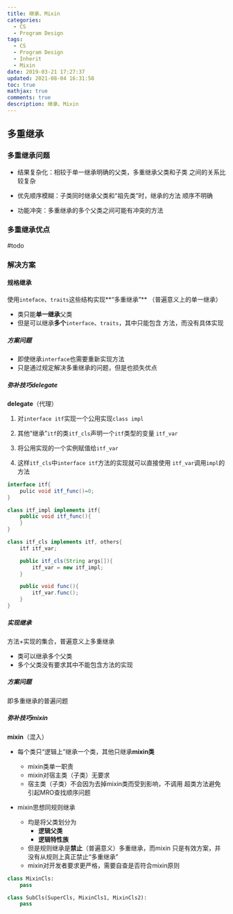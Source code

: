 ```yaml
---
title: 继承、Mixin
categories:
  - CS
  - Program Design
tags:
  - CS
  - Program Design
  - Inherit
  - Mixin
date: 2019-03-21 17:27:37
updated: 2021-08-04 16:31:58
toc: true
mathjax: true
comments: true
description: 继承、Mixin
---
```


##	多重继承

###	多重继承问题

-	结果复杂化：相较于单一继承明确的父类，多重继承父类和子类
	之间的关系比较复杂

-	优先顺序模糊：子类同时继承父类和“祖先类”时，继承的方法
	顺序不明确

-	功能冲突：多重继承的多个父类之间可能有冲突的方法

###	多重继承优点

#todo

###	解决方案

####	规格继承

使用`inteface`、`traits`这些结构实现**“多重继承”**
（普遍意义上的单一继承）

-	类只能**单一继承**父类
-	但是可以继承**多个**`interface`、`traits`，其中只能包含
	方法，而没有具体实现

#####	方案问题

-	即使继承`interface`也需要重新实现方法
-	只是通过规定解决多重继承的问题，但是也损失优点

#####	弥补技巧**delegate**

**delegate**（代理）

1.	对`interface itf`实现一个公用实现`class impl`

2.	其他“继承”`itf`的类`itf_cls`声明一个`itf`类型的变量
	`itf_var`

3.	将公用实现的一个实例赋值给`itf_var`

4.	这样`itf_cls`中`interface itf`方法的实现就可以直接使用
	`itf_var`调用`impl`的方法

```java
interface itf{
	pulic void itf_func()=0;
}

class itf_impl implements itf{
	public void itf_func(){
	}
}

class itf_cls implements itf, others{
	itf itf_var;

	public itf_cls(String args[]){
		itf_var = new itf_impl;
	}

	public void func(){
		itf_var.func();
	}
}
```

#####	实现继承

方法+实现的集合，普遍意义上多重继承

-	类可以继承多个父类
-	多个父类没有要求其中不能包含方法的实现

#####	方案问题

即多重继承的普遍问题

#####	弥补技巧**mixin**

**mixin**（混入）

-	每个类只“逻辑上”继承一个类，其他只继承**mixin类**
	-	mixin类单一职责
	-	mixin对宿主类（子类）无要求
	-	宿主类（子类）不会因为去掉mixin类而受到影响，不调用
		超类方法避免引起MRO查找顺序问题

-	mixin思想同规则继承
	-	均是将父类划分为
		-	**逻辑父类**
		-	**逻辑特性族**
	-	但是规则继承是**禁止**（普遍意义）多重继承，而mixin
		只是有效方案，并没有从规则上真正禁止“多重继承”
	-	mixin对开发者要求更严格，需要自查是否符合mixin原则

```python
class MixinCls:
	pass

class SubCls(SuperCls, MixinCls1, MixinCls2):
	pass
```

